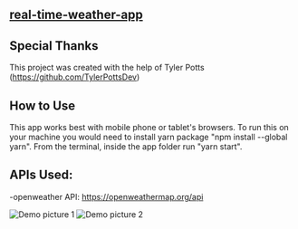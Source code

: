 
## [real-time-weather-app](https://real-time-weather-api.herokuapp.com/)

## Special Thanks

This project was created with the help of Tyler Potts (https://github.com/TylerPottsDev) 
## How to Use
This app works best with mobile phone or tablet's browsers.
To run this on your machine you would need to install yarn package "npm install --global yarn". 
From the terminal, inside the app folder run "yarn start". 

## APIs Used:
-openweather API:  https://openweathermap.org/api

![Demo picture 1](https://github.com/Hanh-hub/realtime-weather-api-react-app/blob/main/demo1.PNG)
 ![Demo picture 2](https://github.com/Hanh-hub/realtime-weather-api-react-app/blob/main/demo2.PNG)
